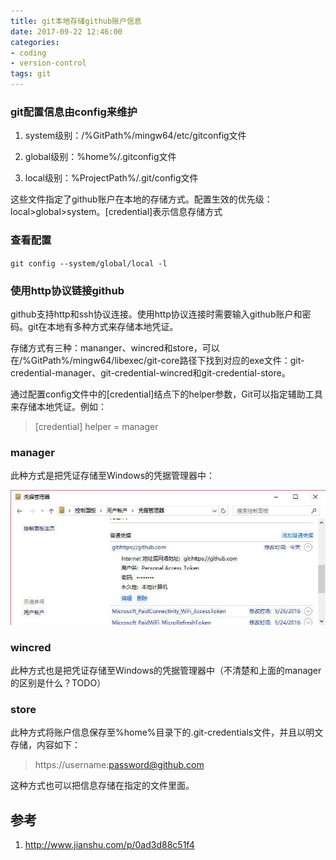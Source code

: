 ```yaml
---
title: git本地存储github账户信息
date: 2017-09-22 12:46:00
categories:
- coding
- version-control
tags: git
---
```

### git配置信息由config来维护

1. system级别：/%GitPath%/mingw64/etc/gitconfig文件

2. global级别：%home%/.gitconfig文件

3. local级别：%ProjectPath%/.git/config文件

这些文件指定了github账户在本地的存储方式。配置生效的优先级：local>global>system。[credential]表示信息存储方式
<!--more-->
### 查看配置

`git config --system/global/local -l`

### 使用http协议链接github

github支持http和ssh协议连接。使用http协议连接时需要输入github账户和密码。git在本地有多种方式来存储本地凭证。

存储方式有三种：mananger、wincred和store，可以在/%GitPath%/mingw64/libexec/git-core路径下找到对应的exe文件：git-credential-manager、git-credential-wincred和git-credential-store。

通过配置config文件中的[credential]结点下的helper参数，Git可以指定辅助工具来存储本地凭证。例如：

> [credential]
>    helper = manager

### manager

此种方式是把凭证存储至Windows的凭据管理器中：

![manager-git](/images/manager-git.jpg)

### wincred

此种方式也是把凭证存储至Windows的凭据管理器中（不清楚和上面的manager的区别是什么？TODO）

### store

此种方式将账户信息保存至%home%目录下的.git-credentials文件，并且以明文存储，内容如下：

> https://username:password@github.com

这种方式也可以把信息存储在指定的文件里面。



## 参考

1. http://www.jianshu.com/p/0ad3d88c51f4
